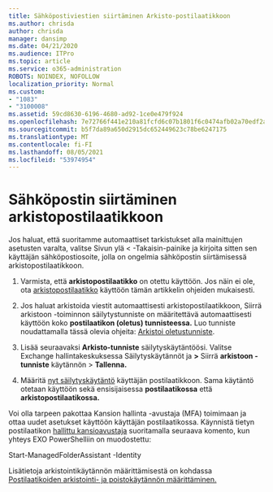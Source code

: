 ```yaml
---
title: Sähköpostiviestien siirtäminen Arkisto-postilaatikkoon
ms.author: chrisda
author: chrisda
manager: dansimp
ms.date: 04/21/2020
ms.audience: ITPro
ms.topic: article
ms.service: o365-administration
ROBOTS: NOINDEX, NOFOLLOW
localization_priority: Normal
ms.custom:
- "1083"
- "3100008"
ms.assetid: 59cd8630-6196-4680-ad92-1ce0e479f924
ms.openlocfilehash: 7e72766f441e210a81fcfd6c07b1801f6c0474afb02a70edf2ad8dbb571f3d2a
ms.sourcegitcommit: b5f7da89a650d2915dc652449623c78be6247175
ms.translationtype: MT
ms.contentlocale: fi-FI
ms.lasthandoff: 08/05/2021
ms.locfileid: "53974954"
---
```

# <a name="move-email-to-the-archive-mailbox"></a>Sähköpostin siirtäminen arkistopostilaatikkoon

Jos haluat, että suoritamme automaattiset tarkistukset alla mainittujen asetusten varalta, valitse Sivun ylä < -Takaisin-painike ja kirjoita sitten sen käyttäjän sähköpostiosoite, jolla on ongelmia sähköpostin siirtämisessä arkistopostilaatikkoon.

1. Varmista, että **arkistopostilaatikko** on otettu käyttöön. Jos näin ei ole, ota [arkistopostilaatikko](https://docs.microsoft.com/microsoft-365/compliance/enable-archive-mailboxes) käyttöön tämän artikkelin ohjeiden mukaisesti.

2. Jos haluat arkistoida viestit automaattisesti arkistopostilaatikkoon, Siirrä arkistoon -toiminnon säilytystunniste on määritettävä automaattisesti käyttöön koko **postilaatikon (oletus) tunnisteessa.**  Luo tunniste noudattamalla tässä olevia ohjeita: [Arkistoi oletustunniste](https://docs.microsoft.com/microsoft-365/compliance/set-up-an-archive-and-deletion-policy-for-mailboxes#create-a-custom-archive-default-policy-tag).

3. Lisää seuraavaksi **Arkisto-tunniste** säilytyskäytäntöösi. Valitse Exchange hallintakeskuksessa Säilytyskäytännöt ja **>** Siirrä **arkistoon -tunniste** käytännön > **Tallenna.**

4. Määritä [nyt säilytyskäytäntö](https://docs.microsoft.com/exchange/security-and-compliance/messaging-records-management/apply-retention-policy) käyttäjän postilaatikkoon. Sama käytäntö otetaan käyttöön sekä ensisijaisessa **postilaatikossa** että **arkistopostilaatikossa.**

Voi olla tarpeen pakottaa Kansion hallinta -avustaja (MFA) toimimaan ja ottaa uudet asetukset käyttöön käyttäjän postilaatikossa. Käynnistä tietyn postilaatikon [hallittu kansioavustaja](https://docs.microsoft.com/powershell/exchange/exchange-online/connect-to-exchange-online-powershell/connect-to-exchange-online-powershell?view=exchange-ps) suoritamalla seuraava komento, kun yhteys EXO PowerShelliin on muodostettu:
  
Start-ManagedFolderAssistant -Identity <name of the mailbox>

Lisätietoja arkistointikäytännön määrittämisestä on kohdassa [Postilaatikoiden arkistointi- ja poistokäytännön määrittäminen.](https://docs.microsoft.com/microsoft-365/compliance/set-up-an-archive-and-deletion-policy-for-mailboxes#step-1-enable-archive-mailboxes-for-users)
  